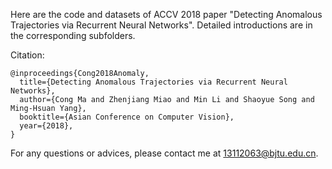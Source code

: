 Here are the code and datasets of ACCV 2018 paper "Detecting Anomalous Trajectories via Recurrent Neural Networks". 
Detailed introductions are in the corresponding subfolders. 

Citation:
```
@inproceedings{Cong2018Anomaly,
  title={Detecting Anomalous Trajectories via Recurrent Neural Networks},
  author={Cong Ma and Zhenjiang Miao and Min Li and Shaoyue Song and Ming-Hsuan Yang},
  booktitle={Asian Conference on Computer Vision},
  year={2018},
}
```
For any questions or advices, please contact me at 13112063@bjtu.edu.cn.
